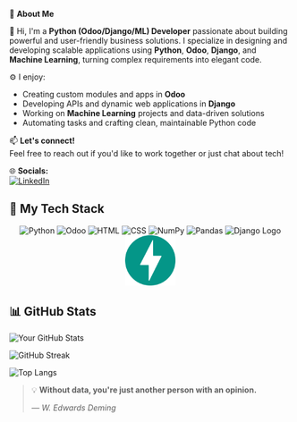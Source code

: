 💫 **About Me**

👋 Hi, I'm a **Python (Odoo/Django/ML) Developer** passionate about building powerful and user-friendly business solutions. I specialize in designing and developing scalable applications using **Python**, **Odoo**, **Django**, and **Machine Learning**, turning complex requirements into elegant code.

⚙️ I enjoy:
- Creating custom modules and apps in **Odoo**
- Developing APIs and dynamic web applications in **Django**
- Working on **Machine Learning** projects and data-driven solutions
- Automating tasks and crafting clean, maintainable Python code


📫 **Let's connect!**  
Feel free to reach out if you'd like to work together or just chat about tech!

🌐 **Socials:**  
[![LinkedIn](https://img.shields.io/badge/LinkedIn-blue?logo=linkedin&logoColor=white)](https://www.linkedin.com/in/aman-manandhar-003a83266)

## 🧰 My Tech Stack

<p align="center">
 <span> <img src="https://raw.githubusercontent.com/marwin1991/profile-technology-icons/main/icons/python.png" width="90" alt="Python" /></span>
  <span><img src="https://raw.githubusercontent.com/marwin1991/profile-technology-icons/main/icons/odoo.png" width="90" alt="Odoo" /></span>
  <span><img src="https://raw.githubusercontent.com/marwin1991/profile-technology-icons/main/icons/html.png" width="90" alt="HTML" /></span>
  <span><img src="https://raw.githubusercontent.com/marwin1991/profile-technology-icons/main/icons/css.png" width="90" alt="CSS" /></span>
  <span><img src="https://raw.githubusercontent.com/marwin1991/profile-technology-icons/main/icons/numpy.png" width="90" alt="NumPy" /></span>
  <span><img src="https://raw.githubusercontent.com/marwin1991/profile-technology-icons/main/icons/pandas.png" width="90" alt="Pandas" /></span>
  <span><img src="https://www.djangoproject.com/m/img/logos/django-logo-negative.svg" alt="Django Logo" width="90"/></span>
  <span><img src="https://raw.githubusercontent.com/devicons/devicon/master/icons/fastapi/fastapi-original.svg" width="90" alt="FastAPI" /></span>
</p>

## 📊 GitHub Stats

![Your GitHub Stats](https://github-readme-stats.vercel.app/api?username=amanmanandhar&show_icons=true&theme=dark&count_private=true)

![GitHub Streak](https://streak-stats.demolab.com/?user=amanmanandhar&theme=dark)

![Top Langs](https://github-readme-stats.vercel.app/api/top-langs/?username=amanmanandhar&layout=compact&theme=dark)


> 💡 **Without data, you're just another person with an opinion.**
> 
> — *W. Edwards Deming*



